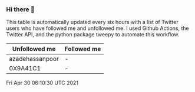 ### Hi there 👋

This table is automatically updated every six hours with a list of Twitter users who have followed me and unfollowed me. I used Github Actions, the Twitter API, and the python package tweepy to automate this workflow.

| Unfollowed me |  Followed me |
| --- | --- |
|azadehassanpoor|-|
|0X9A41C1|-|
Fri Apr 30 06:10:30 UTC 2021
